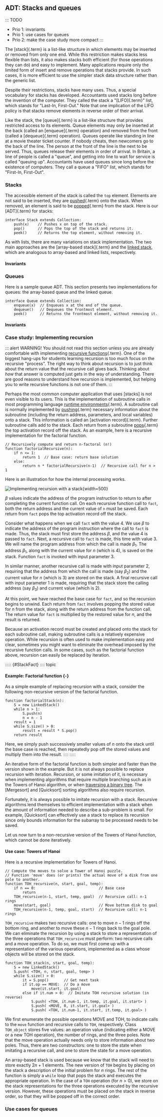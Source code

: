 
## ADT: Stacks and queues

::: TODO
- Prio 1: invariants
- Prio 1: use cases for queues
- Prio 2: make the case study more compact
:::

The [stack]{.term} is a list-like structure in
which elements may be inserted or removed from only one end. While this
restriction makes stacks less flexible than lists, it also makes stacks
both efficient (for those operations they can do) and easy to implement.
Many applications require only the limited form of insert and remove
operations that stacks provide. In such cases, it is more efficient to
use the simpler stack data structure rather than the generic list.

Despite their restrictions, stacks have many uses. Thus, a special
vocabulary for stacks has developed. Accountants used stacks long before
the invention of the computer. They called the stack a
"[LIFO]{.term}" list, which stands for
"Last-In, First-Out." Note that one implication of the LIFO policy is
that stacks remove elements in reverse order of their arrival.

Like the stack, the [queue]{.term} is a
list-like structure that provides restricted access to its elements.
Queue elements may only be inserted at the back (called an
[enqueue]{.term} operation) and removed from the
front (called a [dequeue]{.term} operation).
Queues operate like standing in line at a movie theater ticket counter.
If nobody cheats, then newcomers go to the back of the line. The person
at the front of the line is the next to be served. Thus, queues release
their elements in order of arrival. In Britain, a line of people is
called a "queue", and getting into line to wait for service is called
"queuing up". Accountants have used queues since long before the
existence of computers. They call a queue a "FIFO" list, which stands
for "First-In, First-Out".

### Stacks

The accessible element of the stack is called the `top` element.
Elements are not said to be inserted, they are
[pushed](#push){.term} onto the stack. When
removed, an element is said to be [popped](#pop){.term} from the stack. Here is our [ADT]{.term} for stacks:

    interface Stack extends Collection:
        push(x)    // Pushes x on top of the stack.
        pop()      // Pops the top of the stack and returns it.
        peek()     // Returns the top element, without removing it.

As with lists, there are many variations on stack implementation. The
two main approaches are the [array-based stack]{.term} and the
[linked stack](#linked-list-stacks), which are analogous to array-based and linked lists,
respectively.

#### Invariants


### Queues

Here is a sample queue ADT. This section
presents two implementations for queues: the array-based queue and the
linked queue.

    interface Queue extends Collection:
        enqueue(x)  // Enqueues x at the end of the queue.
        dequeue()   // Dequeues the frontmost element.
        peek()      // Returns the frontmost element, without removing it.


#### Invariants


### Case study: Implementing recursion

::: alert
WARNING! You should not read this section unless you are already
comfortable with implementing
[recursive functions](#recursion){.term}.
One of the biggest hang-ups for students learning recursion
is too much focus on the recursive "process". The right way to think
about recursion is to just think about the return value that the
recursive call gives back. Thinking about *how* that answer is computed
just gets in the way of understanding. There are good reasons to
understand how recursion is implemented, but helping you to write
recursive functions is not one of them.
:::

Perhaps the most common computer application that uses
[stacks] is not even
visible to its users. This is the implementation of subroutine calls in
most programming language
[runtime environments](#runtime-environment){.term}. A subroutine call is normally implemented by
[pushing](#push){.term} necessary information
about the subroutine (including the return address, parameters, and
local variables) onto a stack. This information is called an
[activation record]{.term}. Further subroutine
calls add to the stack. Each return from a subroutine
[pops](#pop){.term} the top activation record
off the stack. As an example, here is a recursive implementation for the
factorial function.

    // Recursively compute and return n-factoral (n!)
    function factorialRecursive(n):
        if n <= 1:
            return 1  // Base case: return base solution
        else:
            return n * factorialRecursive(n-1)  // Recursive call for n > 1

Here is an illustration for how the internal processing works.

![Implementing recursion with a stack](images/RecurSta.png){width=500}

$\beta$ values indicate the address of the program instruction to return
to after completing the current function call. On each recursive
function call to `fact`, both the return address and the current value
of `n` must be saved. Each return from `fact` pops the top activation
record off the stack.

Consider what happens when we call `fact` with the value 4. We use
$\beta$ to indicate the address of the program instruction where the
call to `fact` is made. Thus, the stack must first store the address
$\beta$, and the value 4 is passed to `fact`. Next, a recursive call to
`fact` is made, this time with value 3. We will name the program address
from which the call is made $\beta_1$. The address $\beta_1$, along with
the current value for $n$ (which is 4), is saved on the stack. Function
`fact` is invoked with input parameter 3.

In similar manner, another recursive call is made with input parameter
2, requiring that the address from which the call is made (say
$\beta_2$) and the current value for $n$ (which is 3) are stored on the
stack. A final recursive call with input parameter 1 is made, requiring
that the stack store the calling address (say $\beta_3$) and current
value (which is 2).

At this point, we have reached the base case for `fact`, and so the
recursion begins to unwind. Each return from `fact` involves popping the
stored value for $n$ from the stack, along with the return address from
the function call. The return value for `fact` is multiplied by the
restored value for $n$, and the result is returned.

Because an activation record must be created and placed onto the stack
for each subroutine call, making subroutine calls is a relatively
expensive operation. While recursion is often used to make
implementation easy and clear, sometimes you might want to eliminate the
overhead imposed by the recursive function calls. In some cases, such as
the factorial function above, recursion can easily be replaced by
iteration.

::::: {#StackFact}
:::: topic
#### Example: Factorial function {-}

As a simple example of replacing recursion with a stack, consider the
following non-recursive version of the factorial function.

    function factorialStack(n):
        S = new LinkedStack()
        while n > 1:
            S.push(n)
            n = n - 1
        result = 1
        while S.size() > 0:
            result = result * S.pop()
        return result

Here, we simply push successively smaller values of $n$ onto the stack
until the base case is reached, then repeatedly pop off the stored
values and multiply them into the result.
::::
:::::

An iterative form of the factorial function is both simpler and faster
than the version shown in the example. But it is not always possible to
replace recursion with iteration. Recursion, or some imitation of it, is
necessary when implementing algorithms that require multiple branching
such as in the Towers of Hanoi algorithm, or when
[traversing a binary tree](#binary-tree-traversals).
The [Mergesort] and [Quicksort]
sorting algorithms also require recursion.

Fortunately, it is always possible to imitate recursion with a stack.
Recursive algorithms lend themselves to efficient implementation with a
stack when the amount of information needed to describe a sub-problem is
small. For example, [Quicksort] can
effectively use a stack to replace its recursion since only bounds
information for the subarray to be processed needs to be saved.

Let us now turn to a non-recursive version of the Towers of Hanoi
function, which cannot be done iteratively.

#### Use case: Towers of Hanoi

Here is a recursive implementation for Towers of Hanoi.

    // Compute the moves to solve a Tower of Hanoi puzzle.
    // Function 'move' does (or prints) the actual move of a disk from one pole to another.
    function TOH_recursive(n, start, goal, temp):
        if n == 0:                             // Base case
            return
        TOH_recursive(n-1, start, temp, goal)  // Recursive call: n-1 rings
        move(start, goal)                      // Move bottom disk to goal
        TOH_recursive(n-1, temp, goal, start)  // Recursive call: n-1 rings

`TOH_recursive` makes two recursive calls: one to move $n-1$ rings off the bottom
ring, and another to move these $n-1$ rings back to the goal pole. We
can eliminate the recursion by using a stack to store a representation
of the three operations that `TOH_recursive` must perform: two recursive calls and
a move operation. To do so, we must first come up with a representation
of the various operations, implemented as a class whose objects will be
stored on the stack.

    function TOH_stack(n, start, goal, temp):
        S = new LinkedStack()
        S.push( <TOH, n, start, goal, temp> )
        while S.size() > 0:
            it = S.pop()       // Get next task
            if it.op == MOVE:  // Do a move
                move(it.start, it.goal)
            else if it.num > 0:  // Imitate TOH recursive solution (in reverse)
                S.push( <TOH, it.num-1, it.temp, it.goal, it.start> )
                S.push( <MOVE, 0, it.start, it.goal> )
                S.push( <TOH, it.num-1, it.start, it.temp, it.goal> )

We first enumerate the possible operations MOVE and TOH, to indicate
calls to the `move` function and recursive calls to `TOH`, respectively.
Class `TOH_object` stores five values: an operation value (indicating
either a MOVE or a new TOH operation), the number of rings, and the
three poles. Note that the move operation actually needs only to store
information about two poles. Thus, there are two constructors: one to
store the state when imitating a recursive call, and one to store the
state for a move operation.

An array-based stack is used because we know that the stack will need to
store exactly $2n+1$ elements. The new version of `TOH` begins by
placing on the stack a description of the initial problem for $n$ rings.
The rest of the function is simply a `while` loop that pops the stack
and executes the appropriate operation. In the case of a `TOH` operation
(for $n>0$), we store on the stack representations for the three
operations executed by the recursive version. However, these operations
must be placed on the stack in reverse order, so that they will be
popped off in the correct order.


### Use cases for queues

